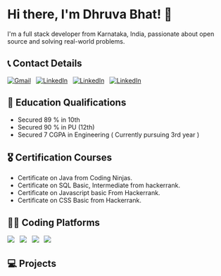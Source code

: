 # Hi there, I'm Dhruva Bhat! 👋

I'm a full stack developer from Karnataka, India, passionate about open source and solving real-world problems.

## 📞 Contact Details

<a href="mailto:dhruvabhat24@gmail.com"><img alt="Gmail" src="https://img.shields.io/badge/Gmail-D14836?style=for-the-badge&logo=gmail&logoColor=white" /></a> &nbsp;
<a href="https://www.linkedin.com/in/dhruvabhatsn/"><img alt="LinkedIn" src="https://img.shields.io/badge/LinkedIn-0077B5?style=for-the-badge&logo=linkedin&logoColor=white"/></a> &nbsp;
<a href="https://dhruvabhat.netlify.app/"><img alt="LinkedIn" src="https://img.shields.io/badge/website-000000?style=for-the-badge&logo=About.me&logoColor=white"/></a> &nbsp;
 <a href="https://linktr.ee/dhruva24"> <img alt="LinkedIn" src="https://img.shields.io/badge/linktree-39E09B?style=for-the-badge&logo=linktree&logoColor=white"/></a> &nbsp;

## 📖 Education Qualifications
  - Secured 89 % in 10th
  - Secured 90 % in PU (12th)
  - Secured 7 CGPA in Engineering ( Currently pursuing 3rd year )

## 🎖️ Certification Courses
 - Certificate on Java from Coding Ninjas.
 - Certificate on SQL Basic, Intermediate from hackerrank. 
 - Certificate on Javascript basic From Hackerrank.
 - Certificate on CSS Basic from Hackerrank.

## 👨‍💻 Coding Platforms
   <a href="https://www.hackerrank.com/dhruvabhat24"><img src="https://img.shields.io/badge/-Hackerrank-2EC866?style=for-the-badge&logo=HackerRank&logoColor=white"/></a> &nbsp;
   <a herf="https://leetcode.com/u/dhruvabhat/"><img src="https://img.shields.io/badge/-LeetCode-FFA116?style=for-the-badge&logo=LeetCode&logoColor=black"/></a> &nbsp;
  <a href="https://www.geeksforgeeks.org/user/dhruvab1dkd/"><img src="https://img.shields.io/badge/GeeksforGeeks-298D46?style=for-the-badge&logo=geeksforgeeks&logoColor=white"/></a> &nbsp;
      <a href="https://www.codechef.com/users/dhruva_77"><img src="https://img.shields.io/badge/Codechef-%23B92B27.svg?&style=for-the-badge&logo=Codechef&logoColor=white"/></a> &nbsp;

## 💻 Projects 
